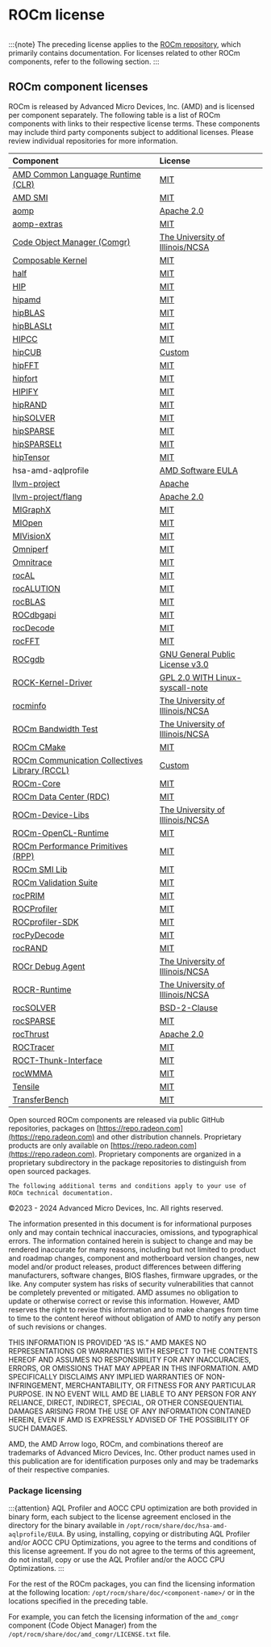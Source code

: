 <head>
  <meta charset="UTF-8">
  <meta name="description" content="ROCm licensing terms">
  <meta name="keywords" content="license, licensing terms">
</head>

# ROCm license

```{include} ../../LICENSE
```

:::{note}
The preceding license applies to the [ROCm repository](https://github.com/ROCm/ROCm), which
primarily contains documentation. For licenses related to other ROCm components, refer to the
following section.
:::

## ROCm component licenses

ROCm is released by Advanced Micro Devices, Inc. (AMD) and is licensed per component separately.
The following table is a list of ROCm components with links to their respective license
terms. These components may include third party components subject to
additional licenses. Please review individual repositories for more information.

<!-- spellcheck-disable -->
| Component | License |
|:---------------------|:-------------------------|
| [AMD Common Language Runtime (CLR)](https://github.com/ROCm/clr) | [MIT](https://github.com/ROCm/clr/blob/develop/LICENCE) |
| [AMD SMI](https://github.com/ROCm/amdsmi) | [MIT](https://github.com/ROCm/amdsmi/blob/develop/LICENSE) |
| [aomp](https://github.com/ROCm/aomp/) | [Apache 2.0](https://github.com/ROCm/aomp/blob/aomp-dev/LICENSE) |
| [aomp-extras](https://github.com/ROCm/aomp-extras/) | [MIT](https://github.com/ROCm/aomp-extras/blob/aomp-dev/LICENSE) |
| [Code Object Manager (Comgr)](https://github.com/ROCm/llvm-project/tree/amd-staging/amd/comgr) | [The University of Illinois/NCSA](https://github.com/ROCm/llvm-project/blob/amd-staging/amd/comgr/LICENSE.txt) |
| [Composable Kernel](https://github.com/ROCm/composable_kernel) | [MIT](https://github.com/ROCm/composable_kernel/blob/develop/LICENSE) |
| [half](https://github.com/ROCm/half/) | [MIT](https://github.com/ROCm/half/blob/rocm/LICENSE.txt) |
| [HIP](https://github.com/ROCm/HIP/) | [MIT](https://github.com/ROCm/HIP/blob/develop/LICENSE.txt) |
| [hipamd](https://github.com/ROCm/clr/tree/develop/hipamd) | [MIT](https://github.com/ROCm/clr/blob/develop/hipamd/LICENSE.txt) |
| [hipBLAS](https://github.com/ROCm/hipBLAS/) | [MIT](https://github.com/ROCm/hipBLAS/blob/develop/LICENSE.md) |
| [hipBLASLt](https://github.com/ROCm/hipBLASLt/) | [MIT](https://github.com/ROCm/hipBLASLt/blob/develop/LICENSE.md) |
| [HIPCC](https://github.com/ROCm/llvm-project/tree/amd-staging/amd/hipcc) | [MIT](https://github.com/ROCm/llvm-project/blob/amd-staging/amd/hipcc/LICENSE.txt) |
| [hipCUB](https://github.com/ROCm/hipCUB/) | [Custom](https://github.com/ROCm/hipCUB/blob/develop/LICENSE.txt) |
| [hipFFT](https://github.com/ROCm/hipFFT/) | [MIT](https://github.com/ROCm/hipFFT/blob/develop/LICENSE.md) |
| [hipfort](https://github.com/ROCm/hipfort/) | [MIT](https://github.com/ROCm/hipfort/blob/develop/LICENSE) |
| [HIPIFY](https://github.com/ROCm/HIPIFY/) | [MIT](https://github.com/ROCm/HIPIFY/blob/amd-staging/LICENSE.txt) |
| [hipRAND](https://github.com/ROCm/hipRAND/) | [MIT](https://github.com/ROCm/hipRAND/blob/develop/LICENSE.txt) |
| [hipSOLVER](https://github.com/ROCm/hipSOLVER/) | [MIT](https://github.com/ROCm/hipSOLVER/blob/develop/LICENSE.md) |
| [hipSPARSE](https://github.com/ROCm/hipSPARSE/) | [MIT](https://github.com/ROCm/hipSPARSE/blob/develop/LICENSE.md) |
| [hipSPARSELt](https://github.com/ROCm/hipSPARSELt/) | [MIT](https://github.com/ROCm/hipSPARSELt/blob/develop/LICENSE.md) |
| [hipTensor](https://github.com/ROCm/hipTensor) | [MIT](https://github.com/ROCm/hipTensor/blob/develop/LICENSE) |
| hsa-amd-aqlprofile | [AMD Software EULA](https://www.amd.com/en/legal/eula/amd-software-eula.html) |
| [llvm-project](https://github.com/ROCm/llvm-project/) | [Apache](https://github.com/ROCm/llvm-project/blob/amd-staging/LICENSE.TXT) |
| [llvm-project/flang](https://github.com/ROCm/llvm-project/tree/amd-staging/flang) | [Apache 2.0](https://github.com/ROCm/llvm-project/blob/amd-staging/flang/LICENSE.TXT) |
| [MIGraphX](https://github.com/ROCm/AMDMIGraphX/) | [MIT](https://github.com/ROCm/AMDMIGraphX/blob/develop/LICENSE) |
| [MIOpen](https://github.com/ROCm/MIOpen/) | [MIT](https://github.com/ROCm/MIOpen/blob/develop/LICENSE.txt) |
| [MIVisionX](https://github.com/ROCm/MIVisionX/) | [MIT](https://github.com/ROCm/MIVisionX/blob/develop/LICENSE.txt) |
| [Omniperf](https://github.com/ROCm/omniperf) | [MIT](https://github.com/ROCm/omniperf/blob/main/LICENSE) |
| [Omnitrace](https://github.com/ROCm/omnitrace) | [MIT](https://github.com/ROCm/omnitrace/blob/main/LICENSE) |
| [rocAL](https://github.com/ROCm/rocAL) | [MIT](https://github.com/ROCm/rocAL/blob/develop/LICENSE.txt) |
| [rocALUTION](https://github.com/ROCm/rocALUTION/) | [MIT](https://github.com/ROCm/rocALUTION/blob/develop/LICENSE.md) |
| [rocBLAS](https://github.com/ROCm/rocBLAS/) | [MIT](https://github.com/ROCm/rocBLAS/blob/develop/LICENSE.md) |
| [ROCdbgapi](https://github.com/ROCm/ROCdbgapi/) | [MIT](https://github.com/ROCm/ROCdbgapi/blob/amd-staging/LICENSE.txt) |
| [rocDecode](https://github.com/ROCm/rocDecode) | [MIT](https://github.com/ROCm/rocDecode/blob/develop/LICENSE) |
| [rocFFT](https://github.com/ROCm/rocFFT/) | [MIT](https://github.com/ROCm/rocFFT/blob/develop/LICENSE.md) |
| [ROCgdb](https://github.com/ROCm/ROCgdb/) | [GNU General Public License v3.0](https://github.com/ROCm/ROCgdb/blob/amd-master/COPYING3) |
| [ROCK-Kernel-Driver](https://github.com/ROCm/ROCK-Kernel-Driver/) | [GPL 2.0 WITH Linux-syscall-note](https://github.com/ROCm/ROCK-Kernel-Driver/blob/master/COPYING) |
| [rocminfo](https://github.com/ROCm/rocminfo/) | [The University of Illinois/NCSA](https://github.com/ROCm/rocminfo/blob/amd-staging/License.txt) |
| [ROCm Bandwidth Test](https://github.com/ROCm/rocm_bandwidth_test/) | [The University of Illinois/NCSA](https://github.com/ROCm/rocm_bandwidth_test/blob/master/LICENSE.txt) |
| [ROCm CMake](https://github.com/ROCm/rocm-cmake/) | [MIT](https://github.com/ROCm/rocm-cmake/blob/develop/LICENSE) |
| [ROCm Communication Collectives Library (RCCL)](https://github.com/ROCm/rccl/) | [Custom](https://github.com/ROCm/rccl/blob/develop/LICENSE.txt) |
| [ROCm-Core](https://github.com/ROCm/rocm-core) | [MIT](https://github.com/ROCm/rocm-core/blob/master/copyright) |
| [ROCm Data Center (RDC)](https://github.com/ROCm/rdc/) | [MIT](https://github.com/ROCm/rdc/blob/develop/LICENSE) |
| [ROCm-Device-Libs](https://github.com/ROCm/llvm-project/tree/amd-staging/amd/device-libs) | [The University of Illinois/NCSA](https://github.com/ROCm/llvm-project/blob/amd-staging/amd/device-libs/LICENSE.TXT) |
| [ROCm-OpenCL-Runtime](https://github.com/ROCm/clr/tree/develop/opencl) | [MIT](https://github.com/ROCm/clr/blob/develop/opencl/LICENSE.txt) |
| [ROCm Performance Primitives (RPP)](https://github.com/ROCm/rpp) | [MIT](https://github.com/ROCm/rpp/blob/develop/LICENSE) |
| [ROCm SMI Lib](https://github.com/ROCm/rocm_smi_lib/) | [MIT](https://github.com/ROCm/rocm_smi_lib/blob/develop/License.txt) |
| [ROCm Validation Suite](https://github.com/ROCm/ROCmValidationSuite/) | [MIT](https://github.com/ROCm/ROCmValidationSuite/blob/master/LICENSE) |
| [rocPRIM](https://github.com/ROCm/rocPRIM/) | [MIT](https://github.com/ROCm/rocPRIM/blob/develop/LICENSE.txt) |
| [ROCProfiler](https://github.com/ROCm/rocprofiler/) | [MIT](https://github.com/ROCm/rocprofiler/blob/amd-master/LICENSE) |
| [ROCprofiler-SDK](https://github.com/ROCm/rocprofiler-sdk) | [MIT](https://github.com/ROCm/rocprofiler-sdk/blob/amd-mainline/LICENSE) |
| [rocPyDecode](https://github.com/ROCm/rocPyDecode) | [MIT](https://github.com/ROCm/rocPyDecode/blob/develop/LICENSE) |
| [rocRAND](https://github.com/ROCm/rocRAND/) | [MIT](https://github.com/ROCm/rocRAND/blob/develop/LICENSE.txt) |
| [ROCr Debug Agent](https://github.com/ROCm/rocr_debug_agent/) | [The University of Illinois/NCSA](https://github.com/ROCm/rocr_debug_agent/blob/amd-staging/LICENSE.txt) |
| [ROCR-Runtime](https://github.com/ROCm/ROCR-Runtime/) | [The University of Illinois/NCSA](https://github.com/ROCm/ROCR-Runtime/blob/master/LICENSE.txt) |
| [rocSOLVER](https://github.com/ROCm/rocSOLVER/) | [BSD-2-Clause](https://github.com/ROCm/rocSOLVER/blob/develop/LICENSE.md) |
| [rocSPARSE](https://github.com/ROCm/rocSPARSE/) | [MIT](https://github.com/ROCm/rocSPARSE/blob/develop/LICENSE.md) |
| [rocThrust](https://github.com/ROCm/rocThrust/) | [Apache 2.0](https://github.com/ROCm/rocThrust/blob/develop/LICENSE) |
| [ROCTracer](https://github.com/ROCm/roctracer/) | [MIT](https://github.com/ROCm/roctracer/blob/amd-master/LICENSE) |
| [ROCT-Thunk-Interface](https://github.com/ROCm/ROCT-Thunk-Interface/) | [MIT](https://github.com/ROCm/ROCT-Thunk-Interface/blob/master/LICENSE.md) |
| [rocWMMA](https://github.com/ROCm/rocWMMA/) | [MIT](https://github.com/ROCm/rocWMMA/blob/develop/LICENSE.md) |
| [Tensile](https://github.com/ROCm/Tensile/) | [MIT](https://github.com/ROCm/Tensile/blob/develop/LICENSE.md) |
| [TransferBench](https://github.com/ROCm/TransferBench) | [MIT](https://github.com/ROCm/TransferBench/blob/develop/LICENSE.md) |

Open sourced ROCm components are released via public GitHub
repositories, packages on [https://repo.radeon.com](https://repo.radeon.com) and other distribution channels.
Proprietary products are only available on [https://repo.radeon.com](https://repo.radeon.com).
Proprietary components are organized in a proprietary subdirectory in the package
repositories to distinguish from open sourced packages.

```{note}
The following additional terms and conditions apply to your use of ROCm technical documentation.
```

©2023 - 2024 Advanced Micro Devices, Inc. All rights reserved.

The information presented in this document is for informational purposes only
and may contain technical inaccuracies, omissions, and typographical errors. The
information contained herein is subject to change and may be rendered inaccurate
for many reasons, including but not limited to product and roadmap changes,
component and motherboard version changes, new model and/or product releases,
product differences between differing manufacturers, software changes, BIOS
flashes, firmware upgrades, or the like. Any computer system has risks of
security vulnerabilities that cannot be completely prevented or mitigated. AMD
assumes no obligation to update or otherwise correct or revise this information.
However, AMD reserves the right to revise this information and to make changes
from time to time to the content hereof without obligation of AMD to notify any
person of such revisions or changes.

THIS INFORMATION IS PROVIDED “AS IS.” AMD MAKES NO REPRESENTATIONS OR WARRANTIES
WITH RESPECT TO THE CONTENTS HEREOF AND ASSUMES NO RESPONSIBILITY FOR ANY
INACCURACIES, ERRORS, OR OMISSIONS THAT MAY APPEAR IN THIS INFORMATION. AMD
SPECIFICALLY DISCLAIMS ANY IMPLIED WARRANTIES OF NON-INFRINGEMENT,
MERCHANTABILITY, OR FITNESS FOR ANY PARTICULAR PURPOSE. IN NO EVENT WILL AMD BE
LIABLE TO ANY PERSON FOR ANY RELIANCE, DIRECT, INDIRECT, SPECIAL, OR OTHER
CONSEQUENTIAL DAMAGES ARISING FROM THE USE OF ANY INFORMATION CONTAINED HEREIN,
EVEN IF AMD IS EXPRESSLY ADVISED OF THE POSSIBILITY OF SUCH DAMAGES.

AMD, the AMD Arrow logo, ROCm, and combinations thereof are trademarks of
Advanced Micro Devices, Inc. Other product names used in this publication are
for identification purposes only and may be trademarks of their respective
companies.

### Package licensing

:::{attention}
AQL Profiler and AOCC CPU optimization are both provided in binary form, each
subject to the license agreement enclosed in the directory for the binary available
in `/opt/rocm/share/doc/hsa-amd-aqlprofile/EULA`. By using, installing,
copying or distributing AQL Profiler and/or AOCC CPU Optimizations, you agree to
the terms and conditions of this license agreement. If you do not agree to the
terms of this agreement, do not install, copy or use the AQL Profiler and/or the
AOCC CPU Optimizations.
:::

For the rest of the ROCm packages, you can find the licensing information at the
following location: `/opt/rocm/share/doc/<component-name>/` or in the locations
specified in the preceding table.

For example, you can fetch the licensing information of the `amd_comgr`
component (Code Object Manager) from the `/opt/rocm/share/doc/amd_comgr/LICENSE.txt` file.
